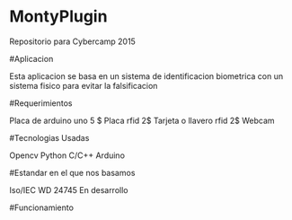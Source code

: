 # MontyPlugin
Repositorio para Cybercamp 2015

#Aplicacion 

Esta aplicacion se basa en un sistema de identificacion biometrica con un sistema fisico para evitar la falsificacion

#Requerimientos 

Placa de arduino uno 5 $
Placa rfid 2$ 
Tarjeta o llavero rfid 2$
Webcam

#Tecnologias Usadas

Opencv
Python
C/C++
Arduino

#Estandar en el que nos basamos

Iso/IEC WD 24745 En desarrollo

#Funcionamiento 